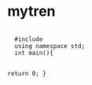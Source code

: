 # mytren
<code>
  #include <bits/stdc++.h>
  using namespace std;
  int main(){
  
   return 0;
  }
</code>  
  
